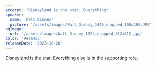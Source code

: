 ```yaml
---
excerpt: "Disneyland is the star. Everything"
speaker:
  name: 'Walt Disney'
  picture: '/assets/images/Walt_Disney_1946_cropped_100x100.JPG'
ogImage:
  url: '/assets/images/Walt_Disney_1964_cropped_512x512.jpg'
color: '#eaa433'
releaseDate: '2023-10-28'
---
```

Disneyland is the star. Everything else is in the supporting role.
